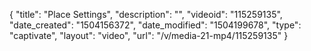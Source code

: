 {
    "title": "Place Settings",
    "description": "",
    "videoid": "115259135",
    "date_created": "1504156372",
    "date_modified": "1504199678",
    "type": "captivate",
    "layout": "video",
    "url": "\/v\/media-21-mp4\/115259135"
}